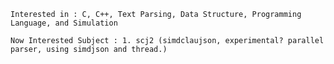     Interested in : C, C++, Text Parsing, Data Structure, Programming Language, and Simulation
    
    Now Interested Subject : 1. scj2 (simdclaujson, experimental? parallel parser, using simdjson and thread.)
    
